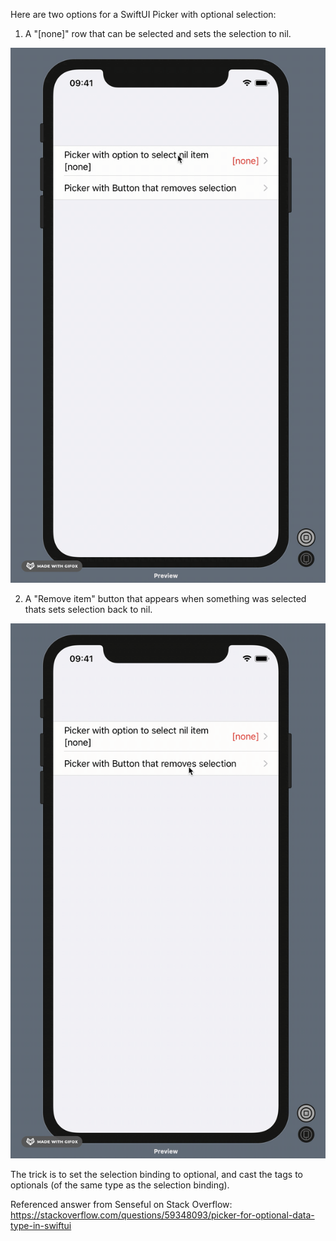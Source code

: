 Here are two options for a SwiftUI Picker with optional selection:

1. A "[none]" row that can be selected and sets the selection to nil.

![](Option1.gif)

2. A "Remove item" button that appears when something was selected thats sets selection back to nil.

![](Option2.gif)

The trick is to set the selection binding to optional, and cast the tags to optionals (of the same type as the selection binding).

Referenced answer from Senseful on Stack Overflow:
https://stackoverflow.com/questions/59348093/picker-for-optional-data-type-in-swiftui
